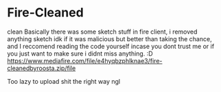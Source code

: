 # Fire-Cleaned
clean
Basically there was some sketch stuff in fire client, i removed anything sketch idk if it was malicious but better than taking the chance, and I reccomend reading the code yourself incase you dont trust me or if you just want to make sure i didnt miss anything. :D
https://www.mediafire.com/file/e4hyqbzphlknae3/fire-cleanedbyroosta.zip/file

Too lazy to upload shit the right way ngl
